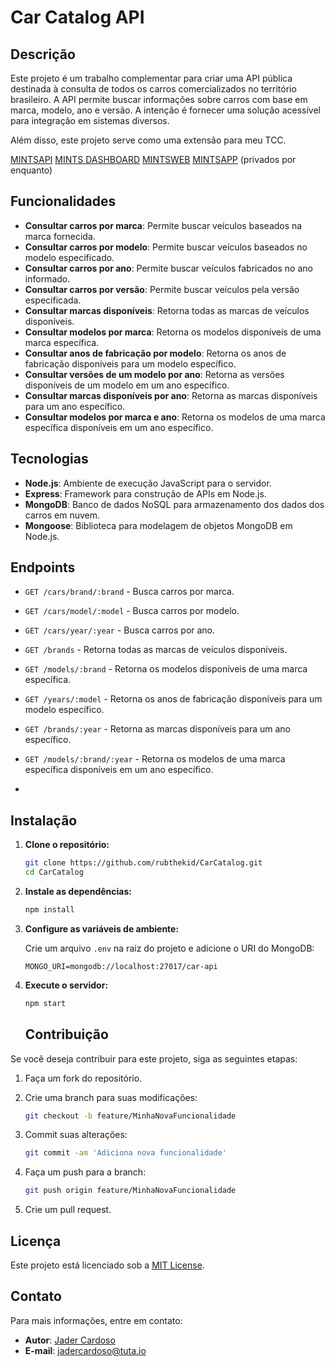 # Car Catalog API

## Descrição

Este projeto é um trabalho complementar para criar uma API pública destinada à consulta de todos os carros comercializados no território brasileiro.
A API permite buscar informações sobre carros com base em marca, modelo, ano e versão. A intenção é fornecer uma solução acessível para integração em sistemas diversos.

Além disso, este projeto serve como uma extensão para meu TCC.

[MINTSAPI](https://github.com/RubTheKid/MintsApi) [MINTS DASHBOARD](https://github.com/RubTheKid/mints.dashboard)
[MINTSWEB](https://github.com/RubTheKid/mints.Web) [MINTSAPP](https://github.com/RubTheKid/mints.app)
(privados por enquanto)

## Funcionalidades

- **Consultar carros por marca**: Permite buscar veículos baseados na marca fornecida.
- **Consultar carros por modelo**: Permite buscar veículos baseados no modelo especificado.
- **Consultar carros por ano**: Permite buscar veículos fabricados no ano informado.
- **Consultar carros por versão**: Permite buscar veículos pela versão especificada.
- **Consultar marcas disponíveis**: Retorna todas as marcas de veículos disponíveis.
- **Consultar modelos por marca**: Retorna os modelos disponíveis de uma marca específica.
- **Consultar anos de fabricação por modelo**: Retorna os anos de fabricação disponíveis para um modelo específico.
- **Consultar versões de um modelo por ano**: Retorna as versões disponíveis de um modelo em um ano específico.
- **Consultar marcas disponíveis por ano**: Retorna as marcas disponíveis para um ano específico.
- **Consultar modelos por marca e ano**: Retorna os modelos de uma marca específica disponíveis em um ano específico.

## Tecnologias

- **Node.js**: Ambiente de execução JavaScript para o servidor.
- **Express**: Framework para construção de APIs em Node.js.
- **MongoDB**: Banco de dados NoSQL para armazenamento dos dados dos carros em nuvem.
- **Mongoose**: Biblioteca para modelagem de objetos MongoDB em Node.js.


## Endpoints

- `GET /cars/brand/:brand` - Busca carros por marca.
- `GET /cars/model/:model` - Busca carros por modelo.
- `GET /cars/year/:year` - Busca carros por ano.
- `GET /brands` - Retorna todas as marcas de veículos disponíveis.
- `GET /models/:brand` - Retorna os modelos disponíveis de uma marca específica.
- `GET /years/:model` - Retorna os anos de fabricação disponíveis para um modelo específico.
- `GET /brands/:year` - Retorna as marcas disponíveis para um ano específico.
- `GET /models/:brand/:year` - Retorna os modelos de uma marca específica disponíveis em um ano específico.

- 
## Instalação

1. **Clone o repositório:**

    ```bash
    git clone https://github.com/rubthekid/CarCatalog.git
    cd CarCatalog
    ```

2. **Instale as dependências:**

    ```bash
    npm install
    ```

3. **Configure as variáveis de ambiente:**

    Crie um arquivo `.env` na raiz do projeto e adicione o URI do MongoDB:

    ```plaintext
    MONGO_URI=mongodb://localhost:27017/car-api
    ```

4. **Execute o servidor:**

    ```bash
    npm start
    ```

    ## Contribuição

Se você deseja contribuir para este projeto, siga as seguintes etapas:

1. Faça um fork do repositório.
2. Crie uma branch para suas modificações:

    ```bash
    git checkout -b feature/MinhaNovaFuncionalidade
    ```

3. Commit suas alterações:

    ```bash
    git commit -am 'Adiciona nova funcionalidade'
    ```

4. Faça um push para a branch:

    ```bash
    git push origin feature/MinhaNovaFuncionalidade
    ```

5. Crie um pull request.

## Licença

Este projeto está licenciado sob a [MIT License](LICENSE).

## Contato

Para mais informações, entre em contato:

- **Autor**: [Jader Cardoso](https://github.com/RubTheKid)
- **E-mail**: jadercardoso@tuta.io